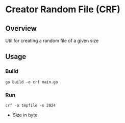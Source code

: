 # Creator Random File (CRF)

## Overview
Util for creating a random file of a given size

## Usage

### Build
```asciidoc
go build -o crf main.go
```

### Run
```asciidoc
crf -o tmpfile -s 2024
```
* Size in byte

